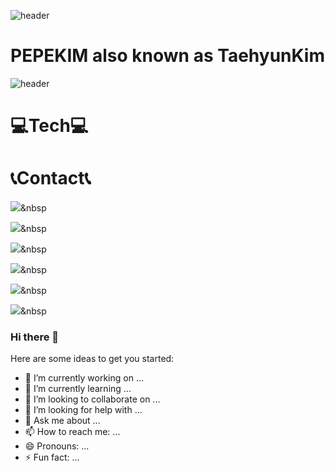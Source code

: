 ![header](https://capsule-render.vercel.app/api?type=wave&color=auto&height=300&section=header&text=PePeKim&fontSize=90)

# PEPEKIM also known as TaehyunKim

![header](https://capsule-render.vercel.app/api?type=wave&color=auto&height=300&section=footer&text=PePeKim&fontSize=90)

# 💻Tech💻

# 📞Contact📞


<img src="https://img.shields.io/badge/JavaScript-F7DF1E?style=flat-square&logo=JavaScript&logoColor=white"/></a>&nbsp 

<img src="https://img.shields.io/badge/HTML5-E34F26?style=flat-square&logo=HTML5&logoColor=white"/></a>&nbsp 

<img src="https://img.shields.io/badge/CSS3-1572B6?style=flat-square&logo=CSS3&logoColor=white"/></a>&nbsp 

<img src="https://img.shields.io/badge/React-61DAFB?style=flat-square&logo=React&logoColor=white"/></a>&nbsp 

<img src="https://img.shields.io/badge/styledComponents-DB7093?style=flat-square&logo=styled%2Dcomponents&logoColor=white"/></a>&nbsp 

<img src="https://img.shields.io/badge/Git-F05032?style=flat-square&logo=Git&logoColor=white"/></a>&nbsp 

### Hi there 👋

Here are some ideas to get you started:

- 🔭 I’m currently working on ...
- 🌱 I’m currently learning ...
- 👯 I’m looking to collaborate on ...
- 🤔 I’m looking for help with ...
- 💬 Ask me about ...
- 📫 How to reach me: ...
- 😄 Pronouns: ...
- ⚡ Fun fact: ...
